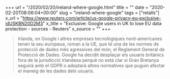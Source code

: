 +++
url = "/2020/02/20/ireland-where-google.html"
title = ""
date = "2020-02-20T08:06:04+00:00"
slug = "ireland-where-google"
tags = ["retalls"]
x_url = "https://www.reuters.com/article/us-google-privacy-eu-exclusive-idUSKBN20D2M3"
x_title = "Exclusive: Google users in UK to lose EU data protection - sources - Reuters"
x_source = ""
+++


> Irlanda, on Google i altres empreses tecnològiques nord-americanes tenen la seu europeua, roman a la UE, que té una de les normes de protecció de dades més agressives del món, el Reglament General de Protecció de Dades. Google ha decidit desplaçar els usuaris britànics fora de la jurisdicció irlandesa perquè no està clar si Gran Bretanya seguirà amb el GDPR o adoptarà altres normatives que puguin afectar el maneig de les dades dels usuaris.

